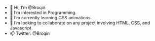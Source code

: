 - 👋 Hi, I’m @Broqin
- 👀 I’m interested in Programming.
- 🌱 I’m currently learning CSS animations.
- 💞️ I’m looking to collaborate on any project involving HTML, CSS, and Javascript.
- 📫 Twitter: @Broqin

<!---
Broqin/Broqin is a ✨ special ✨ repository because its `README.md` (this file) appears on your GitHub profile.
You can click the Preview link to take a look at your changes.
--->

